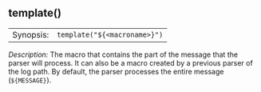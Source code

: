 ---
---
<!-- DISCLAIMER: This file is based on the syslog-ng Open Source Edition documentation https://github.com/balabit/syslog-ng-ose-guides/commit/2f4a52ee61d1ea9ad27cb4f3168b95408fddfdf2 and is used under the terms of The syslog-ng Open Source Edition Documentation License. The file has been modified by Axoflow. -->

## template()

|           |                              |
| --------- | ---------------------------- |
| Synopsis: | `template("${<macroname>}")` |

*Description:* The macro that contains the part of the message that the parser will process. It can also be a macro created by a previous parser of the log path. By default, the parser processes the entire message (`${MESSAGE}`).

